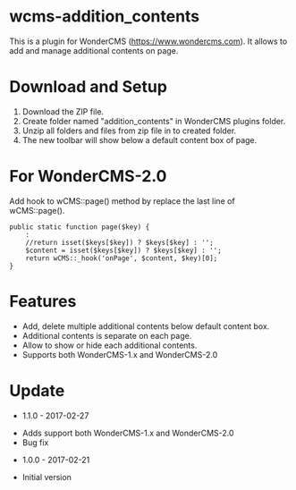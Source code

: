 # wcms-addition_contents
This is a plugin for WonderCMS (https://www.wondercms.com). It allows to add and manage additional contents on page.

# Download and Setup
1. Download the ZIP file.
2. Create folder named "addition_contents" in WonderCMS plugins folder. 
3. Unzip all folders and files from zip file in to created folder.
4. The new toolbar will show below a default content box of page.

# For WonderCMS-2.0
Add hook to wCMS::page() method by replace the last line of wCMS::page().

```
public static function page($key) {
	:	
	//return isset($keys[$key]) ? $keys[$key] : '';
	$content = isset($keys[$key]) ? $keys[$key] : '';
	return wCMS::_hook('onPage', $content, $key)[0];
}  
```

# Features
- Add, delete multiple additional contents below default content box.
- Additional contents is separate on each page.
- Allow to show or hide each additional contents.
- Supports both WonderCMS-1.x and WonderCMS-2.0

# Update
* 1.1.0 - 2017-02-27
 - Adds support both WonderCMS-1.x and WonderCMS-2.0
 - Bug fix
* 1.0.0 - 2017-02-21
 - Initial version

